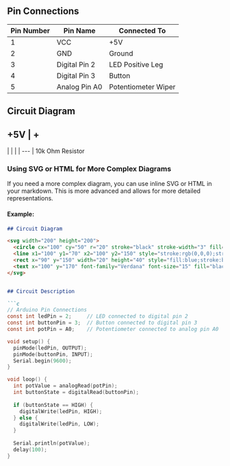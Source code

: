 ## Pin Connections

| Pin Number | Pin Name      | Connected To      |
|------------|---------------|-------------------|
| 1          | VCC           | +5V               |
| 2          | GND           | Ground            |
| 3          | Digital Pin 2 | LED Positive Leg  |
| 4          | Digital Pin 3 | Button            |
| 5          | Analog Pin A0 | Potentiometer Wiper |



## Circuit Diagram

  +5V
   |
   +
  ---
 |   |
 |   |
---  | 10k Ohm Resistor



### Using SVG or HTML for More Complex Diagrams

If you need a more complex diagram, you can use inline SVG or HTML in your markdown. This is more advanced and allows for more detailed representations.

#### Example:

```markdown
## Circuit Diagram

<svg width="200" height="200">
  <circle cx="100" cy="50" r="20" stroke="black" stroke-width="3" fill="red" />
  <line x1="100" y1="70" x2="100" y2="150" style="stroke:rgb(0,0,0);stroke-width:2" />
  <rect x="90" y="150" width="20" height="40" style="fill:blue;stroke:black;stroke-width:2;opacity:0.5" />
  <text x="100" y="170" font-family="Verdana" font-size="15" fill="black">Resistor</text>
</svg>


## Circuit Description

```c
// Arduino Pin Connections
const int ledPin = 2;     // LED connected to digital pin 2
const int buttonPin = 3;  // Button connected to digital pin 3
const int potPin = A0;    // Potentiometer connected to analog pin A0

void setup() {
  pinMode(ledPin, OUTPUT);
  pinMode(buttonPin, INPUT);
  Serial.begin(9600);
}

void loop() {
  int potValue = analogRead(potPin);
  int buttonState = digitalRead(buttonPin);
  
  if (buttonState == HIGH) {
    digitalWrite(ledPin, HIGH);
  } else {
    digitalWrite(ledPin, LOW);
  }
  
  Serial.println(potValue);
  delay(100);
}






